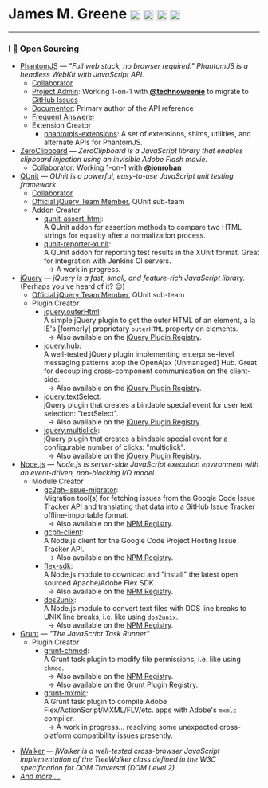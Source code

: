 # James M. Greene [<img class="emoji" title="GitHub" alt=":octocat:" src="https://a248.e.akamai.net/assets.github.com/images/icons/emoji/octocat.png" height="20" width="20" align="absmiddle" />][me/gh] [<img class="emoji" title="Twitter" alt=":bird:" src="https://a248.e.akamai.net/assets.github.com/images/icons/emoji/bird.png" height="20" width="20" align="absmiddle" />][me/t] [<img class="emoji" title="Email" alt=":e-mail:" src="https://a248.e.akamai.net/assets.github.com/images/icons/emoji/e-mail.png" height="20" width="20" align="absmiddle" />][me/email] [<img class="emoji" title="Website" alt=":earth_americas:" src="https://a248.e.akamai.net/assets.github.com/images/icons/emoji/earth_americas.png" height="20" width="20" align="absmiddle" />][me/site]  

---

### I :gift_heart: Open Sourcing
 - [PhantomJS][pjs/site] &mdash; _"Full web stack, no browser required." PhantomJS is a headless WebKit with JavaScript API._
    - [Collaborator][pjs/repo]
    - [Project Admin][pjs/gc-issues]: Working 1-on-1 with [**@technoweenie**][gh/rick] to migrate to [GitHub Issues][pjs/gh-issues]
    - [Documentor][pjs/api]: Primary author of the API reference
    - [Frequent Answerer][pjs/forum]
    - Extension Creator
       - [phantomjs-extensions][pjs/extensions]: A set of extensions, shims, utilities, and alternate APIs for PhantomJS.
 - [ZeroClipboard][zc/site] &mdash; _ZeroClipboard is a JavaScript library that enables clipboard injection using an invisible Adobe Flash movie._
    - [Collaborator][zc/repo]: Working 1-on-1 with [**@jonrohan**][gh/jon]
 - [QUnit][qu/site] &mdash; _QUnit is a powerful, easy-to-use JavaScript unit testing framework._
    - [Collaborator][qu/repo]
    - [Official jQuery Team Member][qu/team], QUnit sub-team
    - Addon Creator
       - [qunit-assert-html][qu/addon-assert-html]:  
         A QUnit addon for assertion methods to compare two HTML strings for equality after a normalization process.
       - [qunit-reporter-xunit][qu/addon-reporter-xunit]:  
         A QUnit addon for reporting test results in the XUnit format. Great for integration with Jenkins CI servers.  
          &nbsp; &rarr; A work in progress.
 - [jQuery][jq/site] &mdash; _jQuery is a fast, small, and feature-rich JavaScript library._ (Perhaps you've heard of it? :wink:)
    - [Official jQuery Team Member][qu/team], QUnit sub-team
    - Plugin Creator
       - [jquery.outerHtml][jq/outerHtml/repo]:  
         A simple jQuery plugin to get the outer HTML of an element, a la IE's [formerly] proprietary `outerHTML`
         property on elements.  
          &nbsp; &rarr; Also available on the [jQuery Plugin Registry][jq/outerHtml/reg].
       - [jquery.hub][jq/hub/repo]:  
         A well-tested jQuery plugin implementing enterprise-level messaging patterns atop the OpenAjax [Unmanaged] Hub.
         Great for decoupling cross-component communication on the client-side.  
          &nbsp; &rarr; Also available on the [jQuery Plugin Registry][jq/hub/reg].
       - [jquery.textSelect][jq/textSelect/repo]:  
         jQuery plugin that creates a bindable special event for user text selection: "textSelect".  
          &nbsp; &rarr; Also available on the [jQuery Plugin Registry][jq/textSelect/reg].
       - [jquery.multiclick][jq/multiclick/repo]:  
         jQuery plugin that creates a bindable special event for a configurable number of clicks: "multiclick".  
          &nbsp; &rarr; Also available on the [jQuery Plugin Registry][jq/multiclick/reg].
 - [Node.js][node/site] &mdash; _Node.js is server-side JavaScript execution environment with an event-driven, non-blocking I/O model._
    - Module Creator
       - [gc2gh-issue-migrator][node/gc2gh-issue-migrator/repo]:  
         Migration tool(s) for fetching issues from the Google Code Issue Tracker API and translating that data into
         a GitHub Issue Tracker offline-importable format.  
          &nbsp; &rarr; Also available on the [NPM Registry][node/gc2gh-issue-migrator/reg].
       - [gcph-client][node/gcph-client/repo]:  
         A Node.js client for the Google Code Project Hosting Issue Tracker API.  
          &nbsp; &rarr; Also available on the [NPM Registry][node/gcph-client/reg].
       - [flex-sdk][node/flex-sdk/repo]:  
         A Node.js module to download and "install" the latest open sourced Apache/Adobe Flex SDK.  
          &nbsp; &rarr; Also available on the [NPM Registry][node/flex-sdk/reg].
       - [dos2unix][node/dos2unix/repo]:  
         A Node.js module to convert text files with DOS line breaks to UNIX line breaks, i.e. like using `dos2unix`.  
          &nbsp; &rarr; Also available on the [NPM Registry][node/dos2unix/reg].
 - [Grunt][grunt/site] &mdash; _"The JavaScript Task Runner"_
    - Plugin Creator
       - [grunt-chmod][grunt/chmod/repo]:  
         A Grunt task plugin to modify file permissions, i.e. like using `chmod`.  
          &nbsp; &rarr; Also available on the [NPM Registry][node/grunt-chmod/reg].  
          &nbsp; &rarr; Also available on the [Grunt Plugin Registry][grunt/plugin-reg].
       - [grunt-mxmlc][grunt/mxmlc/repo]:  
         A Grunt task plugin to compile Adobe Flex/ActionScript/MXML/FLV/etc. apps with Adobe's `mxmlc` compiler.  
          &nbsp; &rarr; A work in progress... resolving some unexpected cross-platform compatibility issues presently.

<!--
          &nbsp; &rarr; Also available on the [NPM Registry][node/grunt-mxmlc/reg].  
          &nbsp; &rarr; Also available on the [Grunt Plugin Registry][grunt/plugin-reg].
-->
- [jWalker][other/jWalker/repo] &mdash; _jWalker is a well-tested cross-browser JavaScript implementation of the TreeWalker class defined in the W3C specification for DOM Traversal (DOM Level 2)._
 - [_And more...._][me/gh]


[me/gh]: http://github.com/JamesMGreene "GitHub"
[me/t]: http://twitter.com/_JamesMGreene "Twitter"
[me/email]: mailto:james.m.greene@gmail.com "Email"
[me/site]: http://about.me/JamesMGreene "Website"
[gh/rick]: https://github.com/technoweenie
[gh/jon]: https://github.com/jonrohan
[pjs/site]: https://phantomjs.org/
[pjs/repo]: https://github.com/ariya/phantomjs
[pjs/gc-issues]: https://code.google.com/p/phantomjs/issues/list
[pjs/gh-issues]: https://github.com/ariya/phantomjs/issues
[pjs/api]: https://github.com/ariya/phantomjs/wiki/API-Reference
[pjs/forum]: https://groups.google.com/d/forum/phantomjs
[pjs/extensions]: https://github.com/JamesMGreene/phantomjs-extensions
[zc/site]: http://jonrohan.github.com/ZeroClipboard/
[zc/repo]: https://github.com/jonrohan/ZeroClipboard
[qu/site]: http://qunitjs.com/
[qu/repo]: https://github.com/jquery/qunit
[qu/team]: http://jquery.org/team/
[qu/addon-assert-html]: https://github.com/JamesMGreene/qunit-assert-html
[qu/addon-reporter-xunit]: https://github.com/JamesMGreene/qunit-reporter-xunit
[jq/site]: http://jquery.com/
[jq/outerHtml/repo]: https://github.com/JamesMGreene/jquery.outerHtml
[jq/outerHtml/reg]: http://plugins.jquery.com/outerHtml/
[jq/hub/repo]: https://github.com/JamesMGreene/jquery.hub
[jq/hub/reg]: http://plugins.jquery.com/hub/
[jq/textSelect/repo]: https://github.com/JamesMGreene/jquery.textSelect
[jq/textSelect/reg]: http://plugins.jquery.com/textSelect/
[jq/multiclick/repo]: https://github.com/JamesMGreene/jquery.multiclick
[jq/multiclick/reg]: http://plugins.jquery.com/multiclick/
[node/site]: http://nodejs.org/
[node/gcph-client/repo]: https://github.com/JamesMGreene/node-gcph-client
[node/gcph-client/reg]: https://npmjs.org/package/gcph-client
[node/gc2gh-issue-migrator/repo]: https://github.com/JamesMGreene/gc2gh-issue-migrator
[node/gc2gh-issue-migrator/reg]: https://npmjs.org/package/gc2gh-issue-migrator
[node/flex-sdk/repo]: https://github.com/JamesMGreene/node-flex-sdk
[node/flex-sdk/reg]: https://npmjs.org/package/flex-sdk
[node/dos2unix/repo]: https://github.com/JamesMGreene/node-dos2unix
[node/dos2unix/reg]: https://npmjs.org/package/dos2unix
[node/grunt-chmod/reg]: https://npmjs.org/package/grunt-chmod
[node/grunt-mxmlc/reg]: https://npmjs.org/package/grunt-mxmlc
[grunt/site]: http://gruntjs.com/
[grunt/chmod/repo]: https://github.com/JamesMGreene/grunt-chmod
[grunt/mxmlc/repo]: https://github.com/JamesMGreene/grunt-mxmlc
[grunt/plugin-reg]: http://gruntjs.com/plugins
[other/jWalker/repo]: https://github.com/JamesMGreene/jWalker
[other/jWalker/site]: http://jamesmgreene.github.com/jWalker
